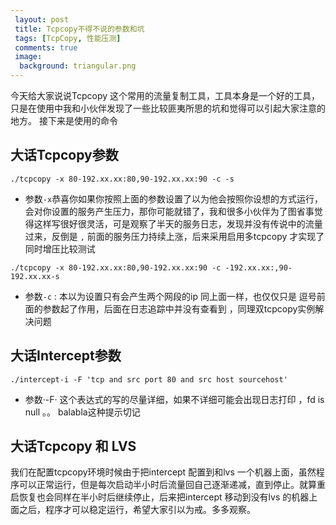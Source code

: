 ```yaml
---
 layout: post
 title: Tcpcopy不得不说的参数和坑
 tags: [TcpCopy, 性能压测]
 comments: true
 image:
  background: triangular.png
---
```


今天给大家说说Tcpcopy 这个常用的流量复制工具，工具本身是一个好的工具，只是在使用中我和小伙伴发现了一些比较匪夷所思的坑和觉得可以引起大家注意的地方。
接下来是使用的命令  

## 大话Tcpcopy参数

```shell
./tcpcopy -x 80-192.xx.xx:80,90-192.xx.xx:90 -c -s 
```

- 参数`-x`恭喜你如果你按照上面的参数设置了以为他会按照你设想的方式运行，会对你设置的服务产生压力，那你可能就错了，我和很多小伙伴为了图省事觉得这样写很好很灵活，可是观察了半天的服务日志，发现并没有传说中的流量过来，反倒是 `,` 前面的服务压力持续上涨，后来采用启用多tcpcopy 才实现了同时增压比较测试

```shell
./tcpcopy -x 80-192.xx.xx:80,90-192.xx.xx:90 -c -192.xx.xx:,90-192.xx.xx-s 
```

- 参数`-c` : 本以为设置只有会产生两个网段的ip 同上面一样，也仅仅只是 逗号前面的参数起了作用，后面在日志追踪中并没有查看到 ，同理双tcpcopy实例解决问题


## 大话Intercept参数

```shell
./intercept-i -F 'tcp and src port 80 and src host sourcehost'
```

- 参数·-F· 这个表达式的写的尽量详细，如果不详细可能会出现日志打印 ，fd is null 。。 balabla这种提示切记



## 大话Tcpcopy 和 LVS

我们在配置tcpcopy环境时候由于把intercept 配置到和lvs 一个机器上面，虽然程序可以正常运行，但是每次启动半小时后流量回自己逐渐递减，直到停止。就算重启恢复也会同样在半小时后继续停止，后来把intercept 移动到没有lvs 的机器上面之后，程序才可以稳定运行，希望大家引以为戒。多多观察。



